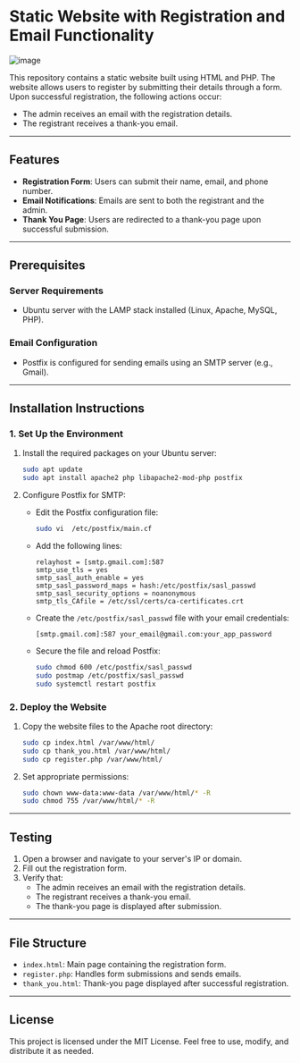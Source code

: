 # Static Website with Registration and Email Functionality

![image](https://github.com/user-attachments/assets/0870754f-d4bc-425a-87b4-12cf54f8c8c0)


This repository contains a static website built using HTML and PHP. The website allows users to register by submitting their details through a form. Upon successful registration, the following actions occur:

- The admin receives an email with the registration details.
- The registrant receives a thank-you email.

---

## Features
- **Registration Form**: Users can submit their name, email, and phone number.
- **Email Notifications**: Emails are sent to both the registrant and the admin.
- **Thank You Page**: Users are redirected to a thank-you page upon successful submission.

---

## Prerequisites

### Server Requirements
- Ubuntu server with the LAMP stack installed (Linux, Apache, MySQL, PHP).

### Email Configuration
- Postfix is configured for sending emails using an SMTP server (e.g., Gmail).

---

## Installation Instructions

### 1. **Set Up the Environment**
1. Install the required packages on your Ubuntu server:
   ```bash
   sudo apt update
   sudo apt install apache2 php libapache2-mod-php postfix
   ```

2. Configure Postfix for SMTP:
   - Edit the Postfix configuration file:
     ```bash
     sudo vi  /etc/postfix/main.cf
     ```
   - Add the following lines:
     ```text
     relayhost = [smtp.gmail.com]:587
     smtp_use_tls = yes
     smtp_sasl_auth_enable = yes
     smtp_sasl_password_maps = hash:/etc/postfix/sasl_passwd
     smtp_sasl_security_options = noanonymous
     smtp_tls_CAfile = /etc/ssl/certs/ca-certificates.crt
     ```
   - Create the `/etc/postfix/sasl_passwd` file with your email credentials:
     ```text
     [smtp.gmail.com]:587 your_email@gmail.com:your_app_password
     ```
   - Secure the file and reload Postfix:
     ```bash
     sudo chmod 600 /etc/postfix/sasl_passwd
     sudo postmap /etc/postfix/sasl_passwd
     sudo systemctl restart postfix
     ```

### 2. **Deploy the Website**
1. Copy the website files to the Apache root directory:
   ```bash
   sudo cp index.html /var/www/html/
   sudo cp thank_you.html /var/www/html/
   sudo cp register.php /var/www/html/
   ```

2. Set appropriate permissions:
   ```bash
   sudo chown www-data:www-data /var/www/html/* -R
   sudo chmod 755 /var/www/html/* -R
   ```

---

## Testing
1. Open a browser and navigate to your server's IP or domain.
2. Fill out the registration form.
3. Verify that:
   - The admin receives an email with the registration details.
   - The registrant receives a thank-you email.
   - The thank-you page is displayed after submission.

---

## File Structure
- `index.html`: Main page containing the registration form.
- `register.php`: Handles form submissions and sends emails.
- `thank_you.html`: Thank-you page displayed after successful registration.

---

## License
This project is licensed under the MIT License. Feel free to use, modify, and distribute it as needed.
